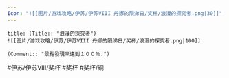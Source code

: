 ```yaml
---
Icon: "![[图片/游戏攻略/伊苏/伊苏VIII 丹娜的陨涕日/奖杯/浪漫的探究者.png|30]]"
---
```

```ad-common-bronze-trophy
title: (Title:: "浪漫的探究者")
![[图片/游戏攻略/伊苏/伊苏VIII 丹娜的陨涕日/奖杯/浪漫的探究者.png|100]]

(Comment:: "景點發現率達到１００％.")
```

#伊苏/伊苏VIII/奖杯 #奖杯 #奖杯/铜
